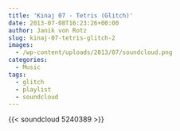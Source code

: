```yaml
---
title: 'Kinaj 07 - Tetris (Glitch)'
date: 2013-07-08T16:23:26+00:00
author: Janik von Rotz
slug: kinaj-07-tetris-glitch-2
images:
  - /wp-content/uploads/2013/07/soundcloud.png
categories:
  - Music
tags:
  - glitch
  - playlist
  - soundcloud
---
```

{{< soundcloud 5240389 >}}